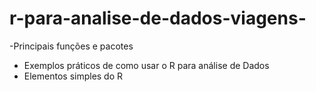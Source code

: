 # r-para-analise-de-dados-viagens-
-Principais funções e pacotes
- Exemplos práticos de como usar o R para análise de Dados
- Elementos simples do R
